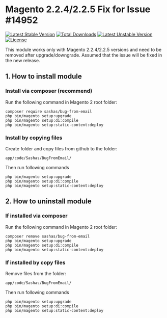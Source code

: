 # Magento 2.2.4/2.2.5 Fix for Issue #14952
[![Latest Stable Version](https://poser.pugx.org/sashas/bug-from-email/v/stable)](https://packagist.org/packages/sashas/bug-from-email)
[![Total Downloads](https://poser.pugx.org/sashas/bug-from-email/downloads)](https://packagist.org/packages/sashas/bug-from-email)
[![Latest Unstable Version](https://poser.pugx.org/sashas/bug-from-email/v/unstable)](https://packagist.org/packages/sashas/bug-from-email)
[![License](https://poser.pugx.org/sashas/bug-from-email/license)](https://packagist.org/packages/sashas/bug-from-email)

This module works only with Magento 2.2.4/2.2.5 versions and need to be removed after upgrade/downgrade. Assumed that the issue will be fixed in the new release. 

## 1. How to install module

### Install via composer (recommend)

Run the following command in Magento 2 root folder:

```
composer require sashas/bug-from-email
php bin/magento setup:upgrade
php bin/magento setup:di:compile
php bin/magento setup:static-content:deploy
```

### Install by copying files

Create folder and copy files from github to the folder:

```
app/code/Sashas/BugFromEmail/
```

Then run following commands

```
php bin/magento setup:upgrade
php bin/magento setup:di:compile
php bin/magento setup:static-content:deploy
```

## 2. How to uninstall module

### If installed via composer

Run the following command in Magento 2 root folder:

```
composer remove sashas/bug-from-email
php bin/magento setup:upgrade
php bin/magento setup:di:compile
php bin/magento setup:static-content:deploy
```

### If installed by copy files

Remove files from the folder: 

```
app/code/Sashas/BugFromEmail/
```

Then run following commands

```
php bin/magento setup:upgrade
php bin/magento setup:di:compile
php bin/magento setup:static-content:deploy
```
